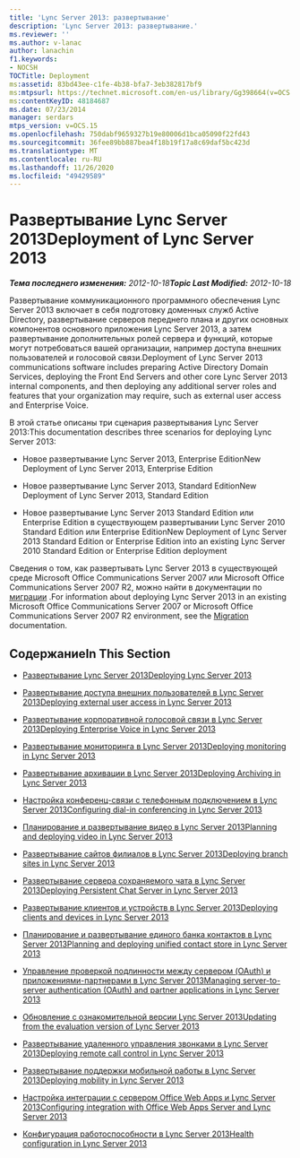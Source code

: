 ```yaml
---
title: 'Lync Server 2013: развертывание'
description: 'Lync Server 2013: развертывание.'
ms.reviewer: ''
ms.author: v-lanac
author: lanachin
f1.keywords:
- NOCSH
TOCTitle: Deployment
ms:assetid: 83bd43ee-c1fe-4b38-bfa7-3eb382817bf9
ms:mtpsurl: https://technet.microsoft.com/en-us/library/Gg398664(v=OCS.15)
ms:contentKeyID: 48184687
ms.date: 07/23/2014
manager: serdars
mtps_version: v=OCS.15
ms.openlocfilehash: 750dabf9659327b19e80006d1bca05090f22fd43
ms.sourcegitcommit: 36fee89bb887bea4f18b19f17a8c69daf5bc423d
ms.translationtype: MT
ms.contentlocale: ru-RU
ms.lasthandoff: 11/26/2020
ms.locfileid: "49429589"
---
```

# <a name="deployment-of-lync-server-2013"></a><span data-ttu-id="cc08f-103">Развертывание Lync Server 2013</span><span class="sxs-lookup"><span data-stu-id="cc08f-103">Deployment of Lync Server 2013</span></span>

<div data-xmlns="http://www.w3.org/1999/xhtml">

<div class="topic" data-xmlns="http://www.w3.org/1999/xhtml" data-msxsl="urn:schemas-microsoft-com:xslt" data-cs="https://msdn.microsoft.com/">

<div data-asp="https://msdn2.microsoft.com/asp">



</div>

<div id="mainSection">

<div id="mainBody"><span data-ttu-id="cc08f-104">

<span> </span></span><span class="sxs-lookup"><span data-stu-id="cc08f-104">

<span> </span></span></span>

<span data-ttu-id="cc08f-105">_**Тема последнего изменения:** 2012-10-18_</span><span class="sxs-lookup"><span data-stu-id="cc08f-105">_**Topic Last Modified:** 2012-10-18_</span></span>

<span data-ttu-id="cc08f-106">Развертывание коммуникационного программного обеспечения Lync Server 2013 включает в себя подготовку доменных служб Active Directory, развертывание серверов переднего плана и других основных компонентов основного приложения Lync Server 2013, а затем развертывание дополнительных ролей сервера и функций, которые могут потребоваться вашей организации, например доступа внешних пользователей и голосовой связи.</span><span class="sxs-lookup"><span data-stu-id="cc08f-106">Deployment of Lync Server 2013 communications software includes preparing Active Directory Domain Services, deploying the Front End Servers and other core Lync Server 2013 internal components, and then deploying any additional server roles and features that your organization may require, such as external user access and Enterprise Voice.</span></span>

<span data-ttu-id="cc08f-107">В этой статье описаны три сценария развертывания Lync Server 2013:</span><span class="sxs-lookup"><span data-stu-id="cc08f-107">This documentation describes three scenarios for deploying Lync Server 2013:</span></span>

  - <span data-ttu-id="cc08f-108">Новое развертывание Lync Server 2013, Enterprise Edition</span><span class="sxs-lookup"><span data-stu-id="cc08f-108">New Deployment of Lync Server 2013, Enterprise Edition</span></span>

  - <span data-ttu-id="cc08f-109">Новое развертывание Lync Server 2013, Standard Edition</span><span class="sxs-lookup"><span data-stu-id="cc08f-109">New Deployment of Lync Server 2013, Standard Edition</span></span>

  - <span data-ttu-id="cc08f-110">Новое развертывание Lync Server 2013 Standard Edition или Enterprise Edition в существующем развертывании Lync Server 2010 Standard Edition или Enterprise Edition</span><span class="sxs-lookup"><span data-stu-id="cc08f-110">New Deployment of Lync Server 2013 Standard Edition or Enterprise Edition into an existing Lync Server 2010 Standard Edition or Enterprise Edition deployment</span></span>

<span data-ttu-id="cc08f-111">Сведения о том, как развертывать Lync Server 2013 в существующей среде Microsoft Office Communications Server 2007 или Microsoft Office Communications Server 2007 R2, можно найти в документации по [миграции](migration.md) .</span><span class="sxs-lookup"><span data-stu-id="cc08f-111">For information about deploying Lync Server 2013 in an existing Microsoft Office Communications Server 2007 or Microsoft Office Communications Server 2007 R2 environment, see the [Migration](migration.md) documentation.</span></span>

<div>

## <a name="in-this-section"></a><span data-ttu-id="cc08f-112">Содержание</span><span class="sxs-lookup"><span data-stu-id="cc08f-112">In This Section</span></span>

  - [<span data-ttu-id="cc08f-113">Развертывание Lync Server 2013</span><span class="sxs-lookup"><span data-stu-id="cc08f-113">Deploying Lync Server 2013</span></span>](lync-server-2013-deploying-lync-server.md)

  - [<span data-ttu-id="cc08f-114">Развертывание доступа внешних пользователей в Lync Server 2013</span><span class="sxs-lookup"><span data-stu-id="cc08f-114">Deploying external user access in Lync Server 2013</span></span>](lync-server-2013-deploying-external-user-access.md)

  - [<span data-ttu-id="cc08f-115">Развертывание корпоративной голосовой связи в Lync Server 2013</span><span class="sxs-lookup"><span data-stu-id="cc08f-115">Deploying Enterprise Voice in Lync Server 2013</span></span>](lync-server-2013-deploying-enterprise-voice.md)

  - [<span data-ttu-id="cc08f-116">Развертывание мониторинга в Lync Server 2013</span><span class="sxs-lookup"><span data-stu-id="cc08f-116">Deploying monitoring in Lync Server 2013</span></span>](lync-server-2013-deploying-monitoring.md)

  - [<span data-ttu-id="cc08f-117">Развертывание архивации в Lync Server 2013</span><span class="sxs-lookup"><span data-stu-id="cc08f-117">Deploying Archiving in Lync Server 2013</span></span>](lync-server-2013-deploying-archiving.md)

  - [<span data-ttu-id="cc08f-118">Настройка конференц-связи с телефонным подключением в Lync Server 2013</span><span class="sxs-lookup"><span data-stu-id="cc08f-118">Configuring dial-in conferencing in Lync Server 2013</span></span>](lync-server-2013-configuring-dial-in-conferencing.md)

  - [<span data-ttu-id="cc08f-119">Планирование и развертывание видео в Lync Server 2013</span><span class="sxs-lookup"><span data-stu-id="cc08f-119">Planning and deploying video in Lync Server 2013</span></span>](lync-server-2013-planning-and-deploying-video.md)

  - [<span data-ttu-id="cc08f-120">Развертывание сайтов филиалов в Lync Server 2013</span><span class="sxs-lookup"><span data-stu-id="cc08f-120">Deploying branch sites in Lync Server 2013</span></span>](lync-server-2013-deploying-branch-sites.md)

  - [<span data-ttu-id="cc08f-121">Развертывание сервера сохраняемого чата в Lync Server 2013</span><span class="sxs-lookup"><span data-stu-id="cc08f-121">Deploying Persistent Chat Server in Lync Server 2013</span></span>](lync-server-2013-deploying-persistent-chat-server.md)

  - [<span data-ttu-id="cc08f-122">Развертывание клиентов и устройств в Lync Server 2013</span><span class="sxs-lookup"><span data-stu-id="cc08f-122">Deploying clients and devices in Lync Server 2013</span></span>](lync-server-2013-deploying-clients-and-devices.md)

  - [<span data-ttu-id="cc08f-123">Планирование и развертывание единого банка контактов в Lync Server 2013</span><span class="sxs-lookup"><span data-stu-id="cc08f-123">Planning and deploying unified contact store in Lync Server 2013</span></span>](lync-server-2013-planning-and-deploying-unified-contact-store.md)

  - [<span data-ttu-id="cc08f-124">Управление проверкой подлинности между сервером (OAuth) и приложениями-партнерами в Lync Server 2013</span><span class="sxs-lookup"><span data-stu-id="cc08f-124">Managing server-to-server authentication (OAuth) and partner applications in Lync Server 2013</span></span>](lync-server-2013-managing-server-to-server-authentication-oauth-and-partner-applications.md)

  - [<span data-ttu-id="cc08f-125">Обновление с ознакомительной версии Lync Server 2013</span><span class="sxs-lookup"><span data-stu-id="cc08f-125">Updating from the evaluation version of Lync Server 2013</span></span>](lync-server-2013-updating-from-the-evaluation-version.md)

  - [<span data-ttu-id="cc08f-126">Развертывание удаленного управления звонками в Lync Server 2013</span><span class="sxs-lookup"><span data-stu-id="cc08f-126">Deploying remote call control in Lync Server 2013</span></span>](lync-server-2013-deploying-remote-call-control.md)

  - [<span data-ttu-id="cc08f-127">Развертывание поддержки мобильной работы в Lync Server 2013</span><span class="sxs-lookup"><span data-stu-id="cc08f-127">Deploying mobility in Lync Server 2013</span></span>](lync-server-2013-deploying-mobility.md)

  - [<span data-ttu-id="cc08f-128">Настройка интеграции с сервером Office Web Apps и Lync Server 2013</span><span class="sxs-lookup"><span data-stu-id="cc08f-128">Configuring integration with Office Web Apps Server and Lync Server 2013</span></span>](lync-server-2013-enabling-office-web-apps-server-and-lync-server-2013.md)

  - [<span data-ttu-id="cc08f-129">Конфигурация работоспособности в Lync Server 2013</span><span class="sxs-lookup"><span data-stu-id="cc08f-129">Health configuration in Lync Server 2013</span></span>](lync-server-2013-health-configuration-in-lync-server.md)

<span data-ttu-id="cc08f-130"></div>

</div>

<span> </span>

</div>

</div>

</span><span class="sxs-lookup"><span data-stu-id="cc08f-130"></div>

</div>

<span> </span>

</div>

</div>

</span></span></div>

